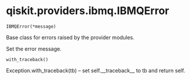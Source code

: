 # qiskit.providers.ibmq.IBMQError

`IBMQError(*message)`

Base class for errors raised by the provider modules.

Set the error message.

`with_traceback()`

Exception.with\_traceback(tb) – set self.\_\_traceback\_\_ to tb and return self.

